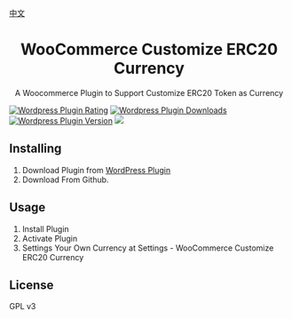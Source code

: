 [中文](readme_zh.md)
<h1 align="center"> WooCommerce Customize ERC20 Currency </h1>

<p align="center"> A Woocommerce Plugin to Support Customize ERC20 Token as Currency</p>


[![Wordpress Plugin Rating](https://img.shields.io/wordpress/plugin/stars/woo-custom-erc20.svg)](https://wordpress.org/plugins/woo-custom-erc20/)
[![Wordpress Plugin Downloads](https://img.shields.io/wordpress/plugin/dt/woo-custom-erc20.svg)](https://wordpress.org/plugins/woo-custom-erc20/)
[![Wordpress Plugin Version](https://img.shields.io/wordpress/plugin/v/woo-custom-erc20.svg)](https://wordpress.org/plugins/woo-custom-erc20/)
[![](https://img.shields.io/badge/Slack-Join%20us-brightgreen.svg)](https://join.slack.com/t/inkerk/shared_invite/enQtNDcwNTU3ODE0MTUxLWU5MzMzNThiNGY4MjkxOTAyNzFkYzkyNjgyNjZmOTNlOTA2ZTExZmY5YjdhZTA0ZTFlMjQ1ZDlmNThkYTM4MjQ)

## Installing

1. Download Plugin from [WordPress Plugin](https://wordpress.org/plugins/woo-custom-erc20/)
2. Download From Github.

## Usage

1. Install Plugin
2. Activate Plugin
3. Settings Your Own Currency at Settings - WooCommerce Customize ERC20 Currency



## License

GPL v3